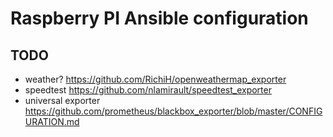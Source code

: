 # Raspberry PI Ansible configuration

## TODO

* weather? https://github.com/RichiH/openweathermap_exporter
* speedtest https://github.com/nlamirault/speedtest_exporter
* universal exporter https://github.com/prometheus/blackbox_exporter/blob/master/CONFIGURATION.md

